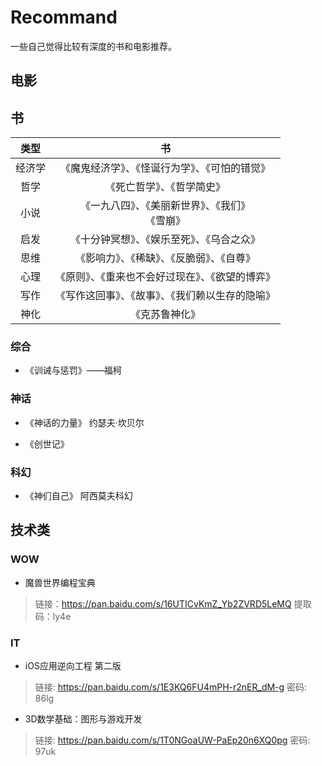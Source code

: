 # Recommand

一些自己觉得比较有深度的书和电影推荐。


## 电影

## 书

|类型|书|
|:-:|:-:|
|经济学|《魔鬼经济学》、《怪诞行为学》、《可怕的错觉》|
|哲学|《死亡哲学》、《哲学简史》|
|小说|《一九八四》、《美丽新世界》、《我们》<br>《雪崩》|
|启发|《十分钟冥想》、《娱乐至死》、《乌合之众》|
|思维|《影响力》、《稀缺》、《反脆弱》、《自尊》|
|心理|《原则》、《重来也不会好过现在》、《欲望的博弈》|
|写作|《写作这回事》、《故事》、《我们赖以生存的隐喻》|
|神化|《克苏鲁神化》|
### 综合

- 《训诫与惩罚》——福柯

### 神话

- 《神话的力量》 约瑟夫·坎贝尔

- 《创世记》

### 科幻

- 《神们自己》 阿西莫夫科幻


## 技术类

### WOW

- 魔兽世界编程宝典

> 链接：https://pan.baidu.com/s/16UTICvKmZ_Yb2ZVRD5LeMQ 
提取码：ly4e 


### IT

- iOS应用逆向工程 第二版

> 链接: https://pan.baidu.com/s/1E3KQ6FU4mPH-r2nER_dM-g  密码: 86lg

- 3D数学基础：图形与游戏开发

> 链接: https://pan.baidu.com/s/1T0NGoaUW-PaEp20n6XQ0pg  密码: 97uk

